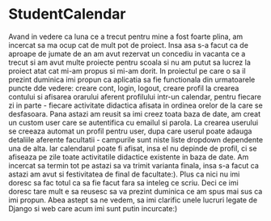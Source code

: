 # StudentCalendar

  Avand in vedere ca luna ce a trecut pentru mine a fost foarte plina, am incercat sa ma ocup cat de mult pot de proiect. Insa asa s-a facut ca de aproape de jumate de an am avut rezervat un concediu in vacanta ce a trecut si am avut multe proiecte pentru scoala si nu am putut sa lucrez la proiect atat cat mi-am propus si mi-am dorit. 
  In proiectul pe care o sa il prezint duminica imi propun ca aplicatia sa fie functionala din urmatoarele puncte dde vedere: creare cont, login, logout, creare profil la crearea contului si afisarea orarului aferent profilului intr-un calendar, pentru fiecare zi in parte - fiecare activitate didactica afisata in ordinea orelor de la care se desfasoara.
  Pana astazi am reusit sa imi creez toata baza de date, am creat un custom user care se autentifica cu emailul si parola. La crearea userului se creeaza automat un profil pentru user, dupa care userul poate adauga detaliile aferente facultatii - campurile sunt niste liste dropdown dependente una de alta. Iar calendarul poate fi afisat, insa el nu depinde de profil, ci se afiseaza pe zile toate activitatile didactice existente in baza de date. Am incercat sa termin tot pe astazi sa va trimit varianta finala, insa s-a facut ca astazi am avut si festivitatea de final de facultate:). Plus ca nici nu imi doresc sa fac totul ca sa fie facut fara sa inteleg ce scriu. Deci ce imi doresc tare mult e sa reusesc sa va prezint duminica ce am spus mai sus ca imi propun. 
  Abea astept sa ne vedem, sa imi clarific unele lucruri legate de Django si web care acum imi sunt putin incurcate:)
